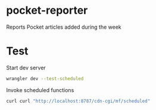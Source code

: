 # pocket-reporter

Reports Pocket articles added during the week

# Test
Start dev server
```bash
wrangler dev --test-scheduled
```

Invoke scheduled functions
```bash
curl curl "http://localhost:8787/cdn-cgi/mf/scheduled"
```